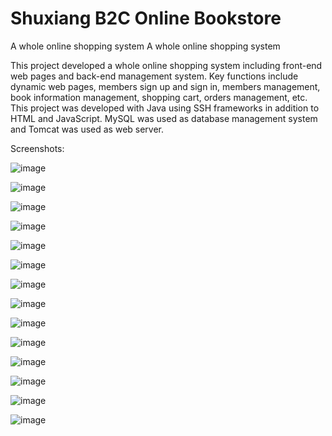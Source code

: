 # Shuxiang B2C Online Bookstore
A whole online shopping system
A whole online shopping system

This project developed a whole online shopping system including front-end web pages and back-end management system. Key functions include dynamic web pages, members sign up and sign in, members management, book information management, shopping cart, orders management, etc. This project was developed with Java using SSH frameworks in addition to HTML and JavaScript. MySQL was used as database management system and Tomcat was used as web server.

Screenshots:

![image](https://github.com/ArthurHuo/shuxiang-online-bookstore/raw/master/images/01.jpg)

![image](https://github.com/ArthurHuo/shuxiang-online-bookstore/raw/master/images/02.jpg)

![image](https://github.com/ArthurHuo/shuxiang-online-bookstore/raw/master/images/03.jpg)

![image](https://github.com/ArthurHuo/shuxiang-online-bookstore/raw/master/images/04.jpg)

![image](https://github.com/ArthurHuo/shuxiang-online-bookstore/raw/master/images/05.jpg)

![image](https://github.com/ArthurHuo/shuxiang-online-bookstore/raw/master/images/06.jpg)

![image](https://github.com/ArthurHuo/shuxiang-online-bookstore/raw/master/images/07.jpg)

![image](https://github.com/ArthurHuo/shuxiang-online-bookstore/raw/master/images/08.jpg)

![image](https://github.com/ArthurHuo/shuxiang-online-bookstore/raw/master/images/09.jpg)

![image](https://github.com/ArthurHuo/shuxiang-online-bookstore/raw/master/images/10.jpg)

![image](https://github.com/ArthurHuo/shuxiang-online-bookstore/raw/master/images/11.jpg)

![image](https://github.com/ArthurHuo/shuxiang-online-bookstore/raw/master/images/12.jpg)

![image](https://github.com/ArthurHuo/shuxiang-online-bookstore/raw/master/images/13.jpg)

![image](https://github.com/ArthurHuo/shuxiang-online-bookstore/raw/master/images/14.jpg)
